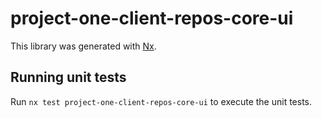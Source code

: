 # project-one-client-repos-core-ui

This library was generated with [Nx](https://nx.dev).

## Running unit tests

Run `nx test project-one-client-repos-core-ui` to execute the unit tests.
